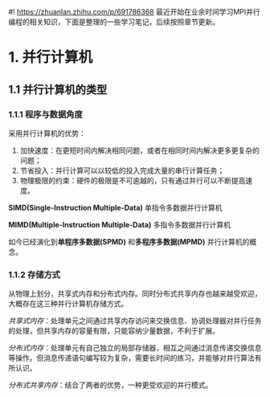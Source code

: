 #! https://zhuanlan.zhihu.com/p/691786368
最近开始在业余时间学习MPI并行编程的相关知识，下面是整理的一些学习笔记，后续按照章节更新。

# 1. 并行计算机

## 1.1 并行计算机的类型

### 1.1.1 程序与数据角度
采用并行计算机的优势：
1. 加快速度：在更短时间内解决相同问题，或者在相同时间内解决更多更复杂的问题；
2. 节省投入：并行计算可以以较低的投入完成大量的串行计算任务；
3. 物理极限的约束：硬件的极限是不可逾越的，只有通过并行可以不断提高速度。

**SIMD(Single-Instruction Multiple-Data)**
单指令多数据并行计算机

**MIMD(Multiple-Instruction Multiple-Data)**
多指令多数据并行计算机

如今已经演化到**单程序多数据(SPMD)** 和**多程序多数据(MPMD)** 并行计算机的概念。

### 1.1.2 存储方式

从物理上划分，共享式内存和分布式内存。同时分布式共享内存也越来越受欢迎，大概存在这三种并行计算机存储方式。

*共享式内存*：处理单元之间通过共享内存访问来交换信息、协调处理器对并行任务的处理，但共享内存的容量有限，只能容纳少量数据，不利于扩展。

*分布式内存*：处理单元有自己独立的局部存储器，相互之间通过消息传递交换信息等操作。但消息传递语句编写较为复杂，需要长时间的练习，并能够对并行算法有所认识。

*分布式共享内存*：结合了两者的优势，一种更受欢迎的并行模式。